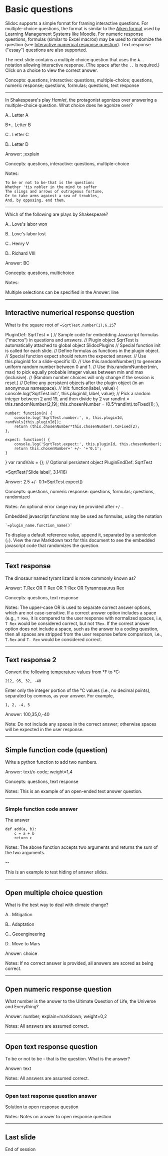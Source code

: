 <!--slidoc-defaults --pace=1 --features=grade_response,quote_response -->
# Basic questions

Slidoc supports a simple format for framing interactive questions.
For multiple-choice questions, the format is similar to the
[Aiken format](https://docs.moodle.org/24/en/Aiken_format) used by
Learning Management Systems like Moodle. For numeric response
questions, formulas (similar to Excel macros) may be used to randomize
the question (see [Interactive numerical response question](#)). Text
response ("essay") questions are also supported.

The next slide contains a multiple choice question that uses the `A.. `
notation allowing interactive response. (The space after the `..` is
required.) Click on a choice to view the correct answer.

Concepts: questions, interactive: questions, multiple-choice;
questions, numeric response; questions, formulas; questions, text
response

<script>
var choices = ['A', 'B', 'C', 'D'];
function randChoice() {return choices[Math.floor(Math.random()*choices.length)];}
var TestScripts = {};
TestScripts.basic = [
  ['-ready'],
  ['+loginPrompt', 0, 500, 'login'],
  ['+lateTokenDialog', 0, 0, 'lateToken', ['none']],
  ['initSession', 0, 0, 'reset'],
  ['initSlideView', 2, 500, 'choice', [randChoice(), 'Just because ...']],
  ['answerTally', 3, 500, 'choice', [randChoice(), 'C']],
  ['answerTally', 4, 500, 'input', [5.5]],
  ['answerTally', 5, 500, 'input', ['T. Rex']],
  ['answerTally', 6, 500, 'input', ['100, 35,0, -40']],
  ['answerTally', 7, 500, 'textarea', ['def add(a,b):\n    return a+b\n']],
  ['answerTally', 9, 500, 'choice', [randChoice()]],
  ['answerTally', 10, 500, 'input', [42, 'According to Douglas Adams']],
  ['answerTally', 11, 500, 'input', ['To be ...']],
  ['answerTally', 13, 0, 'submitSession'],
  ['+lastSlideDialog', 0, 0, 'dialogReturn', [true]],
  ['endPaced', 0, 0, 'end']
  ];
Slidoc.enableTesting(Slidoc.getParameter('testscript')||'', TestScripts);
</script>

---

In Shakespeare's play *Hamlet*, the protagonist agonizes over
answering a multiple-choice question. What choice does he agonize
over?

A.. Letter A

B*.. Letter B

C.. Letter C

D.. Letter D

Answer: ;explain

Concepts: questions, interactive: questions, multiple-choice

Notes:

    To be or not to be-that is the question:
    Whether 'tis nobler in the mind to suffer
    The slings and arrows of outrageous fortune,
    Or to take arms against a sea of troubles,
    And, by opposing, end them. 

---

Which of the following are plays by Shakespeare?

A.. Love's labor won

B.. Love's labor lost

C.. Henry V

D.. Richard VIII

Answer: BC

Concepts: questions, multichoice

Notes:

Multiple selections can be specified in the Answer: line

---

## Interactive numerical response question

What is the square root of `=SqrtTest.number(1);6.25`?

PluginDef: SqrtTest = {
// Sample code for embedding Javascript formulas ("macros") in questions and answers.
// Plugin object SqrtTest is automatically attached to global object SlidocPlugins
// Special function init is called for each slide. 
// Define formulas as functions in the plugin object.
// Special function expect should return the expected answer. 
// Use this.pluginId for a slide-specific ID.
// Use this.randomNumber() to generate uniform random number between 0 and 1.
// Use this.randomNumber(min, max) to pick equally probable integer values between min and max (inclusive).
// (Random number choices will only change if the session is reset.)
// Define any persistent objects after the plugin object (in an anonymous namespace). 
//
    init: function(label, value) {
	    console.log('SqrtTest.init:', this.pluginId, label, value);
  	    // Pick a random integer between 2 and 19, and then divide by 2 
	    var randInt = this.randomNumber(2,19);
	    this.chosenNumber = (0.5*randInt).toFixed(1);
    },

    number: function(n) {
	    console.log('SqrtTest.number:', n, this.pluginId, randVals[this.pluginId]);
	    return (this.chosenNumber*this.chosenNumber).toFixed(2);
    },

    expect: function() {
	    console.log('SqrtTest.expect:', this.pluginId, this.chosenNumber);
	    return this.chosenNumber+' +/- '+'0.1';
    }
}
var randVals = {}; // Optional persistent object
PluginEndDef: SqrtTest

=SqrtTest('Slide label', 3.1416)

Answer: 2.5 +/- 0.1=SqrtTest.expect()

Concepts: questions, numeric response: questions, formulas; questions, randomized

Notes: An optional error range may be provided after `+/-`.

Embedded javascript functions may be used as formulas, using the notation

    `=plugin_name.function_name()`

To display a default reference value, append it, separated by a
semicolon (`;`). View the raw Markdown text for this document to see
the embedded javascript code that randomizes the question.


---

## Text response

The dinosaur named tyrant lizard is more commonly known as?

Answer: T.Rex OR T Rex OR T-Rex OR Tyrannosaurus Rex

Concepts: questions, text response

Notes: The upper-case OR is used to separate correct answer options,
which are not case-sensitive. If a correct answer option includes a
space (e.g., `T Rex`, it is compared to the user response with
normalized spaces, i.e, `T Rex` would be considered correct, but not
`TRex`. If the correct answer option does not include a space, such as
the answer to a coding question, then all spaces are stripped from the
user response before comparison, i.e., `T.Rex` and `T. Rex` would be
considered correct.

---

## Text response 2

Convert the following temperature values from &deg;F to &deg;C:

    212, 95, 32, -40

Enter only the integer portion of the &deg;C values (i.e., no decimal
points), separated by commas, as your answer. For example,

    1, 2, -4, 5
 
Answer: 100,35,0,-40

Note: Do not include any spaces in the correct answer; otherwise
spaces will be expected in the user response.

---

## Simple function code (question)

Write a python function to add two numbers.

Answer: text/x-code; weight=1,4

Concepts: questions, text response 

Notes: This is an example of an open-ended text answer question.

---

### Simple function code answer

The answer

```
def add(a, b):
    c = a + b
    return c
```

Notes: The above function accepts two arguments and returns the sum of
the two arguments.

--

This is an example to test hiding of answer slides.

---

## Open multiple choice question

What is the best way to deal with climate change?

A.. Mitigation

B.. Adaptation

C.. Geoengineering

D.. Move to Mars

Answer: choice

Notes: If no correct answer is provided, all answers are scored as
being correct.

---

## Open numeric response question

What number is the answer to the Ultimate Question of Life, the Universe and Everything?

Answer: number; explain=markdown; weight=0,2

Notes: All answers are assumed correct.

---

## Open text response question

To be or not to be - that is the question. What is the answer?

Answer: text

Notes: All answers are assumed correct.

---

### Open text response question answer

Solution to open response question

Notes: Notes on answer to
open response question


---

## Last slide

End of session
